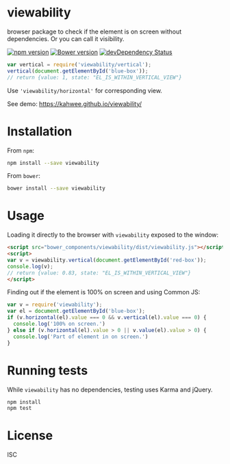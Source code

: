 # viewability

browser package to check if the element is on screen without dependencies. Or you can call it visibility.

[![npm version](https://badge.fury.io/js/viewability.svg)](https://www.npmjs.com/package/viewability)
[![Bower version](https://badge.fury.io/bo/viewability.svg)](http://badge.fury.io/bo/viewability) 
[![devDependency Status](https://david-dm.org/kahwee/viewability/dev-status.svg)](https://david-dm.org/kahwee/viewability#info=devDependencies)

```js
var vertical = require('viewability/vertical');
vertical(document.getElementById('blue-box'));
// return {value: 1, state: "EL_IS_WITHIN_VERTICAL_VIEW"}
```

Use `'viewability/horizontal'` for corresponding view.

See demo: https://kahwee.github.io/viewability/

# Installation

From `npm`:

```sh
npm install --save viewability
```

From `bower`:

```sh
bower install --save viewability
```

# Usage

Loading it directly to the browser with `viewability` exposed to the window:

```html
<script src="bower_components/viewability/dist/viewability.js"></script>
<script>
var v = viewability.vertical(document.getElementById('red-box'));
console.log(v);
// return {value: 0.83, state: "EL_IS_WITHIN_VERTICAL_VIEW"}
</script>
```

Finding out if the element is 100% on screen and using Common JS:

```js
var v = require('viewability');
var el = document.getElementById('blue-box');
if (v.horizontal(el).value === 0 && v.vertical(el).value === 0) {
  console.log('100% on screen.')
} else if (v.horizontal(el).value > 0 || v.value(el).value > 0) {
  console.log('Part of element in on screen.')
}
```

# Running tests

While `viewability` has no dependencies, testing uses Karma and jQuery.

```sh
npm install
npm test
```

# License

ISC
